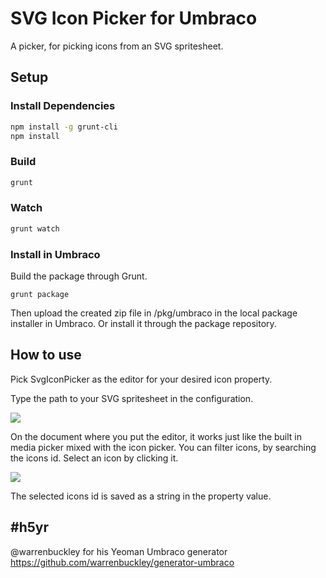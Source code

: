 # SVG Icon Picker for Umbraco

A picker, for picking icons from an SVG spritesheet.

## Setup

### Install Dependencies

```bash
npm install -g grunt-cli
npm install
```

### Build

```bash
grunt
```

### Watch

```bash
grunt watch
```

### Install in Umbraco

Build the package through Grunt.

```
grunt package
```

Then upload the created zip file in /pkg/umbraco in the local package installer in Umbraco. Or install it through the package repository.

## How to use
Pick SvgIconPicker as the editor for your desired icon property.

Type the path to your SVG spritesheet in the configuration.

![](https://raw.github.com/skttl/Umbraco.SvgIconPicker/master/readme_assets/editor-settings.png)

On the document where you put the editor, it works just like the built in media picker mixed with the icon picker.
You can filter icons, by searching the icons id. Select an icon by clicking it.

![](https://raw.github.com/skttl/Umbraco.SvgIconPicker/master/readme_assets/editor.png)

The selected icons id is saved as a string in the property value.

## #h5yr
@warrenbuckley for his Yeoman Umbraco generator https://github.com/warrenbuckley/generator-umbraco
